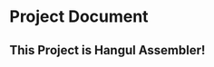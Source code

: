 Project Document
================

This Project is Hangul Assembler!
----------------------------------
